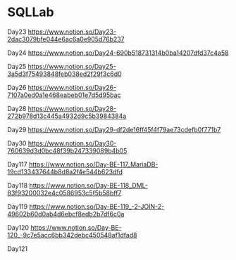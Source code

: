# SQLLab
 
Day23 https://www.notion.so/Day23-2dac3079bfe044e6ac6a0e905d76b237

Day24  https://www.notion.so/Day24-690b518731314b0ba14207dfd37c4a58

Day25 https://www.notion.so/Day25-3a5d3f75493848feb038ed2f29f3c6d0

Day26 https://www.notion.so/Day26-7107a0ed0a1e468eabeb01e7d5d95bac

Day28 https://www.notion.so/Day28-272b978d13c445a4932d9c5b3984384a

Day29 https://www.notion.so/Day29-df2de16ff45f4f79ae73cdefb0f771b7

Day30 https://www.notion.so/Day30-760639d3d0bc48f39b247339089b4b05

Day117 https://www.notion.so/Day-BE-117_MariaDB-19cd133437644b8d8a2f4e544b623dfd

Day118 https://www.notion.so/Day-BE-118_DML-83f93200032e4c0586953c5f5b58bff7

Day119 https://www.notion.so/Day-BE-119_-2-JOIN-2-49602b60d0ab4d6ebcf8edb2b7df6c0a

Day120 https://www.notion.so/Day-BE-120_-9c7e5acc6bb342debc450548af1dfad8

Day121
